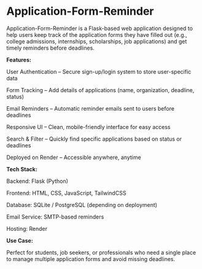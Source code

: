 # Application-Form-Reminder
Application-Form-Reminder is a Flask-based web application designed to help users keep track of the application forms they have filled out (e.g., college admissions, internships, scholarships, job applications) and get timely reminders before deadlines.

**Features:**

User Authentication – Secure sign-up/login system to store user-specific data

Form Tracking – Add details of applications (name, organization, deadline, status)

Email Reminders – Automatic reminder emails sent to users before deadlines

Responsive UI – Clean, mobile-friendly interface for easy access

Search & Filter – Quickly find specific applications based on status or deadlines

Deployed on Render – Accessible anywhere, anytime

**Tech Stack:**

Backend: Flask (Python)

Frontend: HTML, CSS, JavaScript, TailwindCSS

Database: SQLite / PostgreSQL (depending on deployment)

Email Service: SMTP-based reminders

Hosting: Render

**Use Case:**

Perfect for students, job seekers, or professionals who need a single place to manage multiple application forms and avoid missing deadlines.
